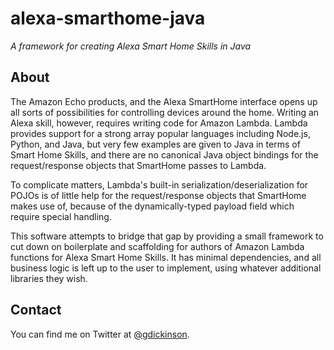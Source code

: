 # alexa-smarthome-java

_A framework for creating Alexa Smart Home Skills in Java_

## About
The Amazon Echo products, and the Alexa SmartHome interface opens up all sorts of possibilities for controlling devices
around the home. Writing an Alexa skill, however, requires writing code for Amazon Lambda. Lambda provides support for
a strong array popular languages including Node.js, Python, and Java, but very few examples are given to 
Java in terms of Smart Home Skills, and there are no canonical Java object bindings for the request/response objects
that SmartHome passes to Lambda.

To complicate matters, Lambda's built-in serialization/deserialization for POJOs is of little help for the
request/response objects that SmartHome makes use of, because of the dynamically-typed payload field which require
special handling.

This software attempts to bridge that gap by providing a small framework to cut down on boilerplate and
scaffolding for authors of Amazon Lambda functions for Alexa Smart Home Skills. It has minimal dependencies, and all
business logic is left up to the user to implement, using whatever additional libraries they wish.

## Contact
You can find me on Twitter at [@gdickinson](http://twitter.com/gdickinson).